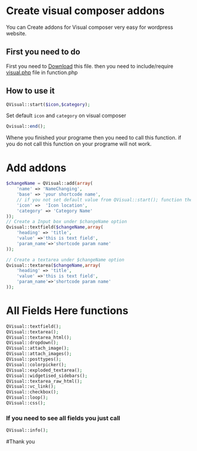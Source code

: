 # Create visual composer addons
You can Create addons for Visual composer very easy for wordpress website.

## First you need to do
First you need to [Download](https://www.github.com/Najrul787/Visual-composer/archive/master.zip) this file.
then you need to include/require [visual.php](https://github.com/Najrul787/Visual-composer/blob/master/visual.php) file in function.php

## How to use it
```php
QVisual::start($icon,$category);
```
Set default ``` icon ``` and ``` category ``` on visual composer

```php 
Qvisual::end();
```
Whene you finished your programe then you need to call this function.
if you do not call this function on your programe will not work.

# Add addons
```php
$changeName = QVisual::add(array(
    'name' => 'NameChanging',
    'base' => 'your shortcode name',
    // if you not set default value from QVisual::start(); function thene you can set it here
    'icon' =>  'Icon location',
    'category' => 'Category Name'
));
// Create a Input box under $changeName option 
Qvisual::textfield($changeName,array(
    'heading' => 'title',
    'value' =>'this is text field',
    'param_name'=>'shortcode param name'
));

// Create a textarea under $changeName option 
Qvisual::textarea($changeName,array(
    'heading' => 'title',
    'value' =>'this is text field',
    'param_name'=>'shortcode param name'
));

```

# All Fields Here functions
```php
QVisual::textfield();
QVisual::textarea();
QVisual::textarea_html();
QVisual::dropdown();
QVisual::attach_image();
QVisual::attach_images();
QVisual::posttypes();
QVisual::colorpicker();
QVisual::exploded_textarea();
QVisual::widgetised_sidebars();
QVisual::textarea_raw_html();
QVisual::vc_link();
QVisual::checkbox();
QVisual::loop();
QVisual::css();

```

### If you need to see all fields you just call 
```php 
QVisual::info();
```
#Thank you





